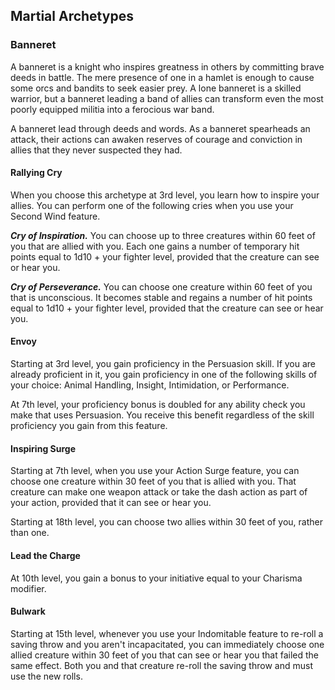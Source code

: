 ## Martial Archetypes


### Banneret
A banneret is a knight who inspires greatness in others by committing brave deeds in battle. The mere presence of one in a hamlet is enough to cause some orcs and bandits to seek easier prey. A lone banneret is a skilled warrior, but a banneret leading a band of allies can transform even the most poorly equipped militia into a ferocious war band.

A banneret lead through deeds and words. As a banneret spearheads an attack, their actions can awaken reserves of courage and conviction in allies that they never suspected they had.


#### Rallying Cry
When you choose this archetype at 3rd level, you learn how to inspire your allies. You can perform one of the following cries when you use your Second Wind feature.

***Cry of Inspiration.***
You can choose up to three creatures within 60 feet of you that are allied with you. Each one gains a number of temporary hit points equal to 1d10 + your fighter level, provided that the creature can see or hear you.

***Cry of Perseverance.***
You can choose one creature within 60 feet of you that is unconscious. It becomes stable and regains a number of hit points equal to 1d10 + your fighter level, provided that the creature can see or hear you.


#### Envoy
Starting at 3rd level, you gain proficiency in the Persuasion skill. If you are already proficient in it, you gain proficiency in one of the following skills of your choice: Animal Handling, Insight, Intimidation, or Performance.

At 7th level, your proficiency bonus is doubled for any ability check you make that uses Persuasion. You receive this benefit regardless of the skill proficiency you gain from this feature.


#### Inspiring Surge
Starting at 7th level, when you use your Action Surge feature, you can choose one creature within 30 feet of you that is allied with you. That creature can make one weapon attack or take the dash action as part of your action, provided that it can see or hear you.

Starting at 18th level, you can choose two allies within 30 feet of you, rather than one.


#### Lead the Charge
At 10th level, you gain a bonus to your initiative equal to your Charisma modifier.


#### Bulwark
Starting at 15th level, whenever you use your Indomitable feature to re-roll a saving throw and you aren't incapacitated, you can immediately choose one allied creature within 30 feet of you that can see or hear you that failed the same effect. Both you and that creature re-roll the saving throw and must use the new rolls.